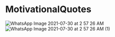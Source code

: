 # MotivationalQuotes
![WhatsApp Image 2021-07-30 at 2 57 26 AM](https://user-images.githubusercontent.com/76066630/127571136-43cc5c5e-ae41-43d0-8381-65341adfe649.jpeg)
![WhatsApp Image 2021-07-30 at 2 57 26 AM (1)](https://user-images.githubusercontent.com/76066630/127571154-1396d44f-7f69-4ae2-9479-277ed905e8d3.jpeg)

